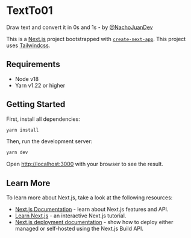 # TextTo01

Draw text and convert it in 0s and 1s - by [@NachoJuanDev](https://github.com/NachoJuanDev)

This is a [Next.js](https://nextjs.org/) project bootstrapped with [`create-next-app`](https://github.com/vercel/next.js/tree/canary/packages/create-next-app). This project uses [Tailwindcss](https://tailwindcss.com/).

## Requirements

- Node v18
- Yarn v1.22 or higher

## Getting Started

First, install all dependencies:

```bash
yarn install
```

Then, run the development server:

```bash
yarn dev
```

Open [http://localhost:3000](http://localhost:3000) with your browser to see the result.

## Learn More

To learn more about Next.js, take a look at the following resources:

- [Next.js Documentation](https://nextjs.org/docs) - learn about Next.js features and API.
- [Learn Next.js](https://nextjs.org/learn) - an interactive Next.js tutorial.
- [Next.js deployment documentation](https://nextjs.org/docs/deployment) - show how to deploy either managed or self-hosted using the Next.js Build API.
